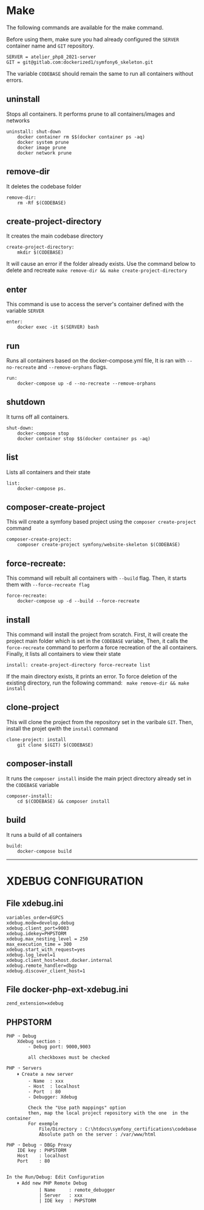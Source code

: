 # Make
The following commands are available for the make command. 

Before using them, make sure you had already configured the `SERVER` container name and `GIT` repository.  
```
SERVER = atelier_php8_2021-server
GIT = git@gitlab.com:dockerized1/symfony6_skeleton.git
```
The variable `CODEBASE` should remain the same to run all containers without errors.

## uninstall
Stops all containers. It performs prune to all containers/images and networks
```
uninstall: shut-down
	docker container rm $$(docker container ps -aq)
	docker system prune
	docker image prune
	docker network prune
```
## remove-dir
It deletes the codebase folder
```
remove-dir:
	rm -Rf $(CODEBASE)
```
## create-project-directory
It creates the main codebase directory
```
create-project-directory:
	mkdir $(CODEBASE)
```
It will cause an error if the folder already exists. Use the command below to delete and recreate 
```make remove-dir && make create-project-directory```
## enter
This command is use to access the server's container defined with the variable `SERVER`

```
enter:
	docker exec -it $(SERVER) bash
```
## run
Runs all containers based on the docker-compose.yml file, It is ran with `--no-recreate` and `--remove-orphans` flags.
```
run:
	docker-compose up -d --no-recreate --remove-orphans
```
## shutdown
It turns off all containers.
```
shut-down:
	docker-compose stop
	docker container stop $$(docker container ps -aq)
```
## list
Lists all containers and their state
```
list:
	docker-compose ps.
```
## composer-create-project
This will create a symfony based project using the `composer create-project` command
```
composer-create-project:
	composer create-project symfony/website-skeleton $(CODEBASE)
```
## force-recreate:
This command will rebuilt all containers with `--build` flag. Then, it starts them with `--force-recreate flag` 
```
force-recreate:
	docker-compose up -d --build --force-recreate
```
## install
This command will  install the project from scratch. 
First, it will create the project main folder which is set in the `CODEBASE` variabe, Then, it calls the `force-recreate` command to perform a force recreation of the all containers. Finally, it lists all containers to view their state
```
install: create-project-directory force-recreate list
```
If the main directory exists, it prints an error. To force deletion of the existing directory, run the following command: 
``` make remove-dir && make install```
## clone-project
This will clone the project from the repository set in the varibale `GIT`. Then, install the projet qwith the `install` command
```
clone-project: install
	git clone $(GIT) $(CODEBASE)
```
## composer-install
It runs the `composer install` inside the main prject directory already set in the `CODEBASE` variable
```
composer-install:
	cd $(CODEBASE) && composer install
```
## build
It runs a build of all containers
```
build:
	docker-compose build
```

---
# XDEBUG  CONFIGURATION

## File xdebug.ini
```
variables_order=EGPCS
xdebug.mode=develop,debug
xdebug.client_port=9003
xdebug.idekey=PHPSTORM
xdebug.max_nesting_level = 250
max_execution_time = 300
xdebug.start_with_request=yes
xdebug.log_level=1
xdebug.client_host=host.docker.internal
xdebug.remote_handler=dbgp
xdebug.discover_client_host=1
```

## File docker-php-ext-xdebug.ini
```
zend_extension=xdebug
```

## PHPSTORM
```
PHP ➝ Debug
	Xdebug section : 
		- Debug port: 9000,9003
		
		all checkboxes must be checked

PHP ➝ Servers
	🠾 Create a new server 
		- Name  : xxx
		- Host  : localhost
		- Port  : 80
		- Debugger: Xdebug
		
		Check the "Use path mappings" option
		then, map the local project repository with the one  in the container
		For exemple 
			File/Directory : C:\htdocs\symfony_certifications\codebase
			Absolute path on the server : /var/www/html
			
PHP ➝ Debug ➝ DBGp Proxy
	IDE key : PHPSTORM
	Host    : localhost
	Port    : 80
	
	
In the Run/Debug: Edit Configuration 
	🠾 Add new PHP Remote Debug 
            | Name     : remote_debugger
            | Server   : xxx
            | IDE key  : PHPSTORM
```
